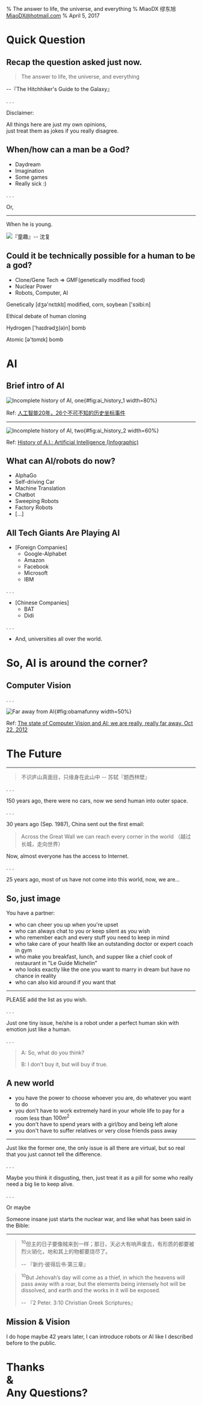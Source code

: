 ﻿% The answer to life, the universe, and everything
% MiaoDX 缪东旭 MiaoDX@hotmail.com
% April 5, 2017

# Quick Question

## Recap the question asked just now.

>The answer to life, the universe, and everything
>
--『The Hitchhiker's Guide to the Galaxy』

. . .

Disclaimer: 

All things here are just my own opinions, <br>just treat them as jokes if you really disagree.

## When/how can a man be a God?

* Daydream
* Imagination
* Some games
* Really sick :)

. . .

Or, 

---

When he is young.

![『童趣』-- 沈复](pics/child.jpg)

## Could it be technically possible for a human to be a god?

* Clone/Gene Tech => GMF(genetically modified food)
* Nuclear Power
* Robots, Computer, AI

<div class="notes">
Genetically [dʒə'nɛtɪklɪ] modified, corn, soybean ['sɔibi:n]

Ethical debate of human cloning

Hydrogen ['haɪdrədʒ(ə)n] bomb

Atomic [ə'tɒmɪk] bomb
</div>

# AI

## Brief intro of AI

![Incomplete history of AI, one](pics/ai_history_1.jpg){#fig:ai_history_1 width=80%}

Ref: [人工智能20年，26个不可不知的历史坐标事件](http://iyiou.baijia.baidu.com/article/687979)

---

![Incomplete history of AI, two](pics/ai_history_2.jpg){#fig:ai_history_2 width=60%}

Ref: [History of A.I.: Artificial Intelligence (Infographic)](http://www.livescience.com/47544-history-of-a-i-artificial-intelligence-infographic.html)

## What can AI/robots do now?

* AlphaGo
* Self-driving Car
* Machine Translation
* Chatbot
* Sweeping Robots
* Factory Robots
* [...]

## All Tech Giants Are Playing AI

* [Foreign Companies]
    - Google-Alphabet
    - Amazon
    - Facebook
    - Microsoft
    - IBM

. . .


* [Chinese Companies]
    - BAT
    - Didi

. . .


* And, universities all over the world.

# So, AI is around the corner?

## Computer Vision

. . .

![Far away from AI](pics/obamafunny.jpg){#fig:obamafunny width=50%}

Ref: [The state of Computer Vision and AI: we are really, really far away. Oct 22, 2012](https://karpathy.github.io/2012/10/22/state-of-computer-vision/)


# The Future

---

>不识庐山真面目，只缘身在此山中
> -- 苏轼『题西林壁』

. . .

150 years ago, there were no cars, now we send human into outer space.

. . .

30 years ago (Sep. 1987), China sent out the first email:

>Across the Great Wall we can reach every corner in the world
>（越过长城，走向世界）

Now, almost everyone has the access to Internet.

. . .

25 years ago, most of us have not come into this world, now, we are... 

## So, just image

You have a partner:

* who can cheer you up when you're upset
* who can always chat to you or keep silent as you wish
* who remember each and every stuff you need to keep in mind
* who take care of your health like an outstanding doctor or expert coach in gym
* who make you breakfast, lunch, and supper like a chief cook of restaurant in "Le Guide Michelin"
* who looks exactly like the one you want to marry in dream but have no chance in reality
* who can also kid around if you want that

---

PLEASE add the list as you wish.

. . .

Just one tiny issue, he/she is a robot under a perfect human skin with emotion just like a human.

. . .

>A: So, what do you think?
>
>B: I don't buy it, but will buy if true.


## A new world

* you have the power to choose whoever you are, do whatever you want to do
* you don't have to work extremely hard in your whole life to pay for a room less than $100m^2$
* you don't have to spend years with a girl/boy and being left alone
* you don't have to suffer relatives or very close friends pass away

---

Just like the former one, the only issue is all there are virtual, but so real that you just cannot tell the difference.

. . .

Maybe you think it disgusting, then, just treat it as a pill for some who really need a big lie to keep alive.

. . .

Or maybe

Someone insane just starts the nuclear war, and like what has been said in the Bible:

---

>${}^{10}$但主的日子要像贼来到一样；那日，天必大有响声废去，有形质的都要被烈火销化，地和其上的物都要烧尽了。
>
> -- 『新约·彼得后书·第三章』


>${}^{10}$But Jehovah’s day will come as a thief, in which the heavens will pass away with a roar, but the elements being intensely hot will be dissolved, and earth and the works in it will be exposed.
>
> -- 『2 Peter. 3:10 Christian Greek Scriptures』

## Mission & Vision

I do hope maybe 42 years later, I can introduce robots or AI like I described before to the public.


# Thanks <br>&<br> Any Questions?